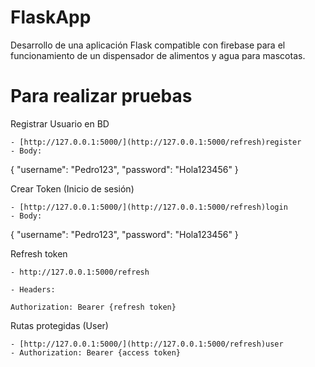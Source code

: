 # FlaskApp
 Desarrollo de una aplicación Flask compatible con firebase para el funcionamiento de un dispensador de alimentos y agua para mascotas.

# Para realizar pruebas

 Registrar Usuario en BD

    - [http://127.0.0.1:5000/](http://127.0.0.1:5000/refresh)register
    - Body:

{
"username": "Pedro123",
"password": "Hola123456"
}

Crear Token (Inicio de sesión)

    - [http://127.0.0.1:5000/](http://127.0.0.1:5000/refresh)login
    - Body:

{
"username": "Pedro123",
"password": "Hola123456"
}

Refresh token

    - http://127.0.0.1:5000/refresh

    - Headers:
    
    Authorization: Bearer {refresh token}
    

Rutas protegidas (User)

    - [http://127.0.0.1:5000/](http://127.0.0.1:5000/refresh)user
    - Authorization: Bearer {access token}